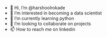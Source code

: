 - 👋 Hi, I’m @harshoolrokade
- 👀 I’m interested in becoming a data scientist 
- 🌱 I’m currently learning python 
- 💞️ I’m looking to collaborate on projects
- 📫 How to reach me on linkedin

<!---
harshoolrokade/harshoolrokade is a ✨ special ✨ repository because its `README.md` (this file) appears on your GitHub profile.
You can click the Preview link to take a look at your changes.
--->
